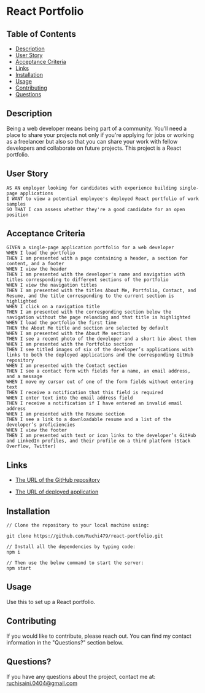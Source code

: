 # React Portfolio

## Table of Contents 

- [Description](#description)
- [User Story](#user-story)
- [Acceptance Criteria](#acceptance-criteria)
- [Links](#links)
- [Installation](#installation)
- [Usage](#usage)
- [Contributing](#contributing)
- [Questions](#questions)

## Description
Being a web developer means being part of a community. You’ll need a place to share your projects not only if you're applying for jobs or working as a freelancer but also so that you can share your work with fellow developers and collaborate on future projects. This project is a React portfolio.

## User Story

```
AS AN employer looking for candidates with experience building single-page applications
I WANT to view a potential employee's deployed React portfolio of work samples
SO THAT I can assess whether they're a good candidate for an open position
```
## Acceptance Criteria

```
GIVEN a single-page application portfolio for a web developer
WHEN I load the portfolio
THEN I am presented with a page containing a header, a section for content, and a footer
WHEN I view the header
THEN I am presented with the developer's name and navigation with titles corresponding to different sections of the portfolio
WHEN I view the navigation titles
THEN I am presented with the titles About Me, Portfolio, Contact, and Resume, and the title corresponding to the current section is highlighted
WHEN I click on a navigation title
THEN I am presented with the corresponding section below the navigation without the page reloading and that title is highlighted
WHEN I load the portfolio the first time
THEN the About Me title and section are selected by default
WHEN I am presented with the About Me section
THEN I see a recent photo of the developer and a short bio about them
WHEN I am presented with the Portfolio section
THEN I see titled images of six of the developer’s applications with links to both the deployed applications and the corresponding GitHub repository
WHEN I am presented with the Contact section
THEN I see a contact form with fields for a name, an email address, and a message
WHEN I move my cursor out of one of the form fields without entering text
THEN I receive a notification that this field is required
WHEN I enter text into the email address field
THEN I receive a notification if I have entered an invalid email address
WHEN I am presented with the Resume section
THEN I see a link to a downloadable resume and a list of the developer’s proficiencies
WHEN I view the footer
THEN I am presented with text or icon links to the developer’s GitHub and LinkedIn profiles, and their profile on a third platform (Stack Overflow, Twitter) 

```
## Links
* [The URL of the GitHub repository](https://github.com/Ruchi479/react-portfolio.git)

* [The URL of deployed application]()

## Installation

```
// Clone the repository to your local machine using:

git clone https://github.com/Ruchi479/react-portfolio.git

// Install all the dependencies by typing code:
npm i

// Then use the below command to start the server:
npm start

```
## Usage
Use this to set up a React portfolio.


## Contributing
If you would like to contribute, please reach out. You can find my contact information in the  "Questions?" section below.

## Questions?

If you have any questions about the project, contact me at: ruchisaini.0404@gmail.com

